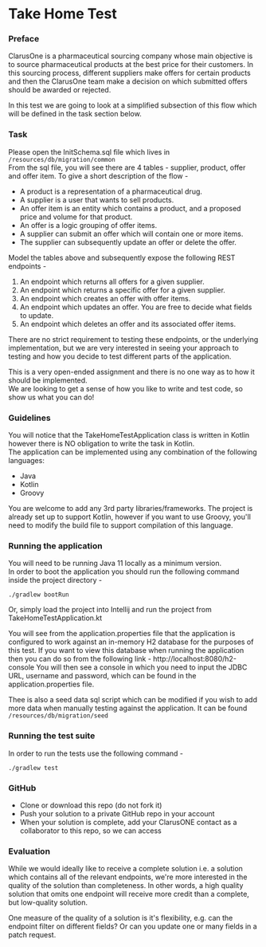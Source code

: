 # Take Home Test

### Preface

ClarusOne is a pharmaceutical sourcing company whose main objective is to source pharmaceutical products at the best price for their customers. 
In this sourcing process, different suppliers make offers for certain products and then the ClarusOne team make a decision on which submitted offers should be awarded or rejected. 

In this test we are going to look at a simplified subsection of this flow which will be defined in the task section below. 

### Task

Please open the InitSchema.sql file which lives in `/resources/db/migration/common` \
From the sql file, you will see there are 4 tables - supplier, product, offer and offer item.
To give a short description of the flow -
- A product is a representation of a pharmaceutical drug.
- A supplier is a user that wants to sell products.
- An offer item is an entity which contains a product, and a proposed price and volume for that product.
- An offer is a logic grouping of offer items.
- A supplier can submit an offer which will contain one or more items.
- The supplier can subsequently update an offer or delete the offer.

Model the tables above and subsequently expose the following REST endpoints - 

1. An endpoint which returns all offers for a given supplier.
2. An endpoint which returns a specific offer for a given supplier.
3. An endpoint which creates an offer with offer items.
4. An endpoint which updates an offer. You are free to decide what fields to update.
5. An endpoint which deletes an offer and its associated offer items.

There are no strict requirement to testing these endpoints, or the underlying implementation, but we are very interested in seeing your approach to testing and how you decide to test different parts of the application.

This is a very open-ended assignment and there is no one way as to how it should be implemented. \
We are looking to get a sense of how you like to write and test code, so show us what you can do! 

### Guidelines
You will notice that the TakeHomeTestApplication class is written in Kotlin however there is NO obligation to write the task in Kotlin. \
The application can be implemented using any combination of the following languages:

- Java
- Kotlin
- Groovy

You are welcome to add any 3rd party libraries/frameworks. The project is already set up to support Kotlin, however if you want to use Groovy, you'll need to modify the build file to support compilation of this language.

### Running the application

You will need to be running Java 11 locally as a minimum version. \
In order to boot the application you should run the following command inside the project directory - 

```shell script
./gradlew bootRun
```

Or, simply load the project into Intellij and run the project from TakeHomeTestApplication.kt

You will see from the application.properties file that the application is configured to work against an in-memory H2 database for the purposes of this test.
If you want to view this database when running the application then you can do so from the following link - http://localhost:8080/h2-console
You will then see a console in which you need to input the JDBC URL, username and password, which can be found in the application.properties file. 

Thee is also a seed data sql script which can be modified if you wish to add more data when manually testing against the application. 
It can be found `/resources/db/migration/seed`

### Running the test suite

In order to run the tests use the following command - 

```shell script
./gradlew test
```

### GitHub
- Clone or download this repo (do not fork it)
- Push your solution to a private GitHub repo in your account
- When your solution is complete, add your ClarusONE contact as a collaborator to this repo, so we can access

### Evaluation

While we would ideally like to receive a complete solution i.e. a solution which contains all of the relevant endpoints, we're more interested in the quality of the solution than completeness. In other words, a high quality solution that omits one endpoint will receive more credit than a complete, but low-quality solution.

One measure of the quality of a solution is it's flexibility, e.g. can the endpoint filter on different fields? Or can you update one or many fields in a patch request.
